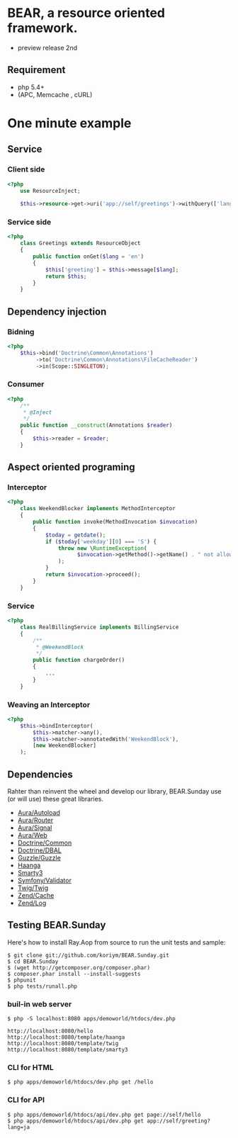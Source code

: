 BEAR, a resource oriented framework.
=============================

 * preview release 2nd 

## Requirement

 * php 5.4+
 * (APC, Memcache , cURL)
 
One minute example
==================

Service
-----------

### Client side

```php
<?php
    use ResourceInject;
    
    $this->resource->get->uri('app://self/greetings')->withQuery(['lang' => 'ja'])->eager->request();
```

### Service side
```php
<?php
    class Greetings extends ResourceObject
    {
        public function onGet($lang = 'en')
        {
            $this['greeting'] = $this->message[$lang];
            return $this;
        }
    }
```
Dependency injection
--------------------

### Bidning
```php
<?php
    $this->bind('Doctrine\Common\Annotations')
         ->to('Doctrine\Common\Annotations\FileCacheReader')
         ->in(Scope::SINGLETON);
```

### Consumer
```php
<?php
    /**
     * @Inject
     */
    public function __construct(Annotations $reader)
    {
        $this->reader = $reader;
    }
```
Aspect oriented programing
--------------------------

### Interceptor
```php
<?php
    class WeekendBlocker implements MethodInterceptor
    {
        public function invoke(MethodInvocation $invocation)
        {
            $today = getdate();
            if ($today['weekday'][0] === 'S') {
                throw new \RuntimeException(
                      $invocation->getMethod()->getName() . " not allowed on weekends!"
                );
            }
            return $invocation->proceed();
        }
    }
```
### Service
```php
<?php
    class RealBillingService implements BillingService
    {
        /**
         * @WeekendBlock
         */
        public function chargeOrder()
        {
            ...
        }
    }
```
### Weaving an Interceptor
```php
<?php
    $this->bindInterceptor(
        $this->matcher->any(),
        $this->matcher->annotatedWith('WeekendBlock'),
        [new WeekendBlocker]
    );
```

Dependencies
------------
Rahter than reinvent the wheel and develop our library, BEAR.Sunday use (or will use) these great libraries.

 * [Aura/Autoload](https://github.com/auraphp/Aura.Autoload "Aura.Autoload")
 * [Aura/Router](https://github.com/auraphp/Aura.Router "Aura.Router")
 * [Aura/Signal](https://github.com/auraphp/Aura.Signal "Aura.Signal")
 * [Aura/Web](https://github.com/auraphp/Aura.Web "Aura.Web")
 * [Doctrine/Common](http://www.doctrine-project.org/projects/common "Doctrine.Common")
 * [Doctrine/DBAL](http://www.doctrine-project.org/projects/dbal "Doctrine.DBAL")
 * [Guzzle/Guzzle](http://guzzlephp.org/ "Guzzle")
 * [Haanga](http://haanga.org/ "Haanga")
 * [Smarty3](http://www.smarty.net/ "Smarty3")
 * [Symfony/Validator](https://github.com/symfony/Validator "Symfony.Validator")
 * [Twig/Twig](http://twig.sensiolabs.org/ "Twig")
 * [Zend/Cache](https://github.com/zendframework/zf2)
 * [Zend/Log](https://github.com/zendframework/zf2)

Testing BEAR.Sunday
------- 

Here's how to install Ray.Aop from source to run the unit tests and sample:

    $ git clone git://github.com/koriym/BEAR.Sunday.git
    $ cd BEAR.Sunday
    $ (wget http://getcomposer.org/composer.phar)
    $ composer.phar install --install-suggests
    $ phpunit
    $ php tests/runall.php

### buil-in web server

    $ php -S localhost:8080 apps/demoworld/htdocs/dev.php
    
    http://localhost:8080/hello
    http://localhost:8080/template/haanga
    http://localhost:8080/template/twig
    http://localhost:8080/template/smarty3

### CLI for HTML

    $ php apps/demoworld/htdocs/dev.php get /hello

### CLI for API

    $ php apps/demoworld/htdocs/api/dev.php get page://self/hello
    $ php apps/demoworld/htdocs/api/dev.php get app://self/greeting?lang=ja

